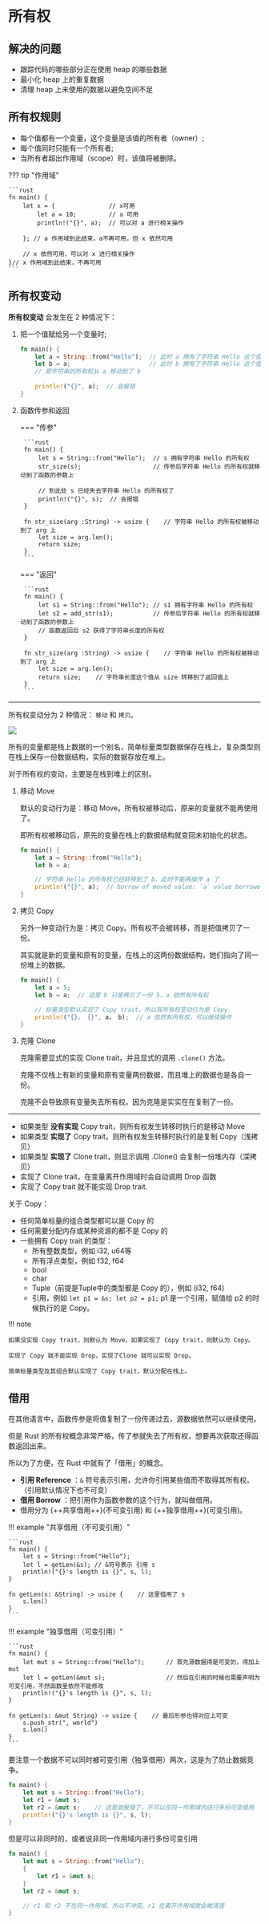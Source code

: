# 所有权

## 解决的问题

- 跟踪代码的哪些部分正在使用 heap 的哪些数据
- 最小化 heap 上的重复数据
- 清理 heap 上未使用的数据以避免空间不足

## 所有权规则

- 每个值都有一个变量，这个变量是该值的所有者（owner）;
- 每个值同时只能有一个所有者;
- 当所有者超出作用域（scope）时，该值将被删除。


??? tip "作用域"

    ```rust
    fn main() {
        let x = {               // x可用
            let a = 10;         // a 可用
            println!("{}", a);  // 可以对 a 进行相关操作
        
        }; // a 作用域到此结束，a不再可用，但 x 依然可用

        // x 依然可用，可以对 x 进行相关操作
    }// x 作用域到此结束，不再可用
    ```


## 所有权变动

**所有权变动** 会发生在 2 种情况下：

1. 把一个值赋给另一个变量时;
    ```rust
    fn main() {
        let a = String::from("Hello");  // 此时 a 拥有了字符串 Hello 这个值的所有权
        let b = a;                      // 此时 b 拥有了字符串 Hello 这个值的所有权，而 a 失去了所有权
        // 即字符串的所有权从 a 移动到了 b
        
        println!("{}", a);  // 会报错
    }
    ```

2. 函数传参和返回

    === "传参"

        ```rust
        fn main() {
            let s = String::from("Hello");  // s 拥有字符串 Hello 的所有权
            str_size(s);                    // 传参后字符串 Hello 的所有权就移动到了函数的参数上
            
            // 到此处 s 已经失去字符串 Hello 的所有权了
            println!("{}", s);  // 会报错
        }

        fn str_size(arg :String) -> usize {    // 字符串 Hello 的所有权被移动到了 arg 上
            let size = arg.len();
            return size;
        }
        ```

    === "返回"

        ```rust
        fn main() {
            let s1 = String::from("Hello"); // s1 拥有字符串 Hello 的所有权
            let s2 = add_str(s1);           // 传参后字符串 Hello 的所有权就移动到了函数的参数上
            // 函数返回后 s2 获得了字符串长度的所有权
        }

        fn str_size(arg :String) -> usize {    // 字符串 Hello 的所有权被移动到了 arg 上
            let size = arg.len();
            return size;    // 字符串长度这个值从 size 转移到了返回值上
        }
        ```

---

所有权变动分为 2 种情况： `移动` 和 `拷贝`。

![](https://blogpicure.oss-cn-shenzhen.aliyuncs.com/blog/illustration-pic/rust/move-copy-clone.png)

所有的变量都是栈上数据的一个别名，简单标量类型数据保存在栈上，复杂类型则在栈上保存一份数据结构，实际的数据存放在堆上。

对于所有权的变动，主要是在栈到堆上的区别。

1. 移动 Move

    默认的变动行为是：移动 Move。所有权被移动后，原来的变量就不能再使用了。

    即所有权被移动后，原先的变量在栈上的数据结构就变回未初始化的状态。
    ```rust
    fn main() {
        let a = String::from("Hello");
        let b = a;

        // 字符串 Hello 的所有权已经转移到了 b，此时不能再操作 a 了
        println!("{}", a);  // borrow of moved value: `a` value borrowed here after move
    }
    ```

2. 拷贝 Copy

    另外一种变动行为是：拷贝 Copy。所有权不会被转移，而是把值拷贝了一份。

    其实就是新的变量和原有的变量，在栈上的这两份数据结构，她们指向了同一份堆上的数据。

    ```rust
    fn main() {
        let a = 5;
        let b = a;  // 这里 b 只是拷贝了一份 5，a 依然有所有权

        // 标量类型默认实现了 Copy trait，所以其所有权变动行为是 Copy
        println!("{}， {}", a， b);  // a 依然有所有权，可以继续操作
    }
    ```

3. 克隆 Clone

    克隆需要显式的实现 Clone trait，并且显式的调用 `.clone()` 方法。

    克隆不仅栈上有新的变量和原有变量两份数据，而且堆上的数据也是各自一份。

    克隆不会导致原有变量失去所有权。因为克隆是实实在在复制了一份。

---

- 如果类型 **没有实现** Copy trait，则所有权发生转移时执行的是移动 Move
- 如果类型 **实现了** Copy trait，则所有权发生转移时执行的是复制 Copy（浅拷贝）
- 如果类型 **实现了** Clone trait，则显示调用 .Clone() 会复制一份堆内存（深拷贝）
- 实现了 Clone trait，在变量离开作用域时会自动调用 Drop 函数
- 实现了 Copy trait 就不能实现 Drop trait.

关于 Copy：

- 任何简单标量的组合类型都可以是 Copy 的
- 任何需要分配内存或某种资源的都不是 Copy 的
- 一些拥有 Copy trait 的类型：
    - 所有整数类型，例如 i32, u64等
    - 所有浮点类型，例如 f32, f64
    - bool
    - char
    - Tuple（前提是Tuple中的类型都是 Copy 的），例如 (i32, f64)
    - 引用，例如 `let p1 = &s; let p2 = p1;` p1 是一个引用，赋值给 p2 的时候执行的是 Copy。



!!! note

    如果没实现 Copy trait，则默认为 Move。如果实现了 Copy trait，则默认为 Copy。
    
    实现了 Copy 就不能实现 Drop，实现了Clone 就可以实现 Drop。
    
    简单标量类型及其组合默认实现了 Copy trait，默认分配在栈上。

## 借用

在其他语言中，函数传参是将值复制了一份传递过去，源数据依然可以继续使用。

但是 Rust 的所有权概念非常严格，传了参就失去了所有权，想要再次获取还得函数返回出来。

所以为了方便，在 Rust 中就有了「借用」的概念。

- **引用 Reference** ：`&` 符号表示引用，允许你引用某些值而不取得其所有权。（引用默认情况下也不可变）
- **借用 Borrow** ：把引用作为函数参数的这个行为，就叫做借用。
- 借用分为 {++共享借用++}(不可变引用) 和 {++独享借用++}(可变引用)。

!!! example "共享借用（不可变引用）"

    ```rust
    fn main() {
        let s = String::from("Hello");
        let l = getLen(&s); // &符号表示 引用 s
        println!("{}'s length is {}", s, l);
    }

    fn getLen(s: &String) -> usize {    // 这里借用了 s
        s.len()
    }
    ```

!!! example "独享借用（可变引用）"

    ```rust
    fn main() {
        let mut s = String::from("Hello");      // 首先源数据得是可变的，得加上 mut
        let l = getLen(&mut s);                 // 然后在引用的时候也需要声明为可变引用，不然函数里依然不能修改
        println!("{}'s length is {}", s, l);
    }

    fn getLen(s: &mut String) -> usize {    // 最后形参也得对应上可变
        s.push_str(", world")
        s.len()
    }
    ```

要注意一个数据不可以同时被可变引用（独享借用）两次，这是为了防止数据竞争。
```rust
fn main() {
    let mut s = String::from("Hello");
    let r1 = &mut s;
    let r2 = &mut s;    // 这里就报错了，不可以在同一作用域内进行多份可变借用
    println!("{}'s length is {}", s, l);
}
```
但是可以非同时的，或者说非同一作用域内进行多份可变引用
```rust
fn main() {
    let mut s = String::from("Hello");
    {
        let r1 = &mut s;
    }
    let r2 = &mut s;

    // r1 和 r2 不在同一作用域，所以不冲突。r1 在离开作用域就会被清理
}
```
